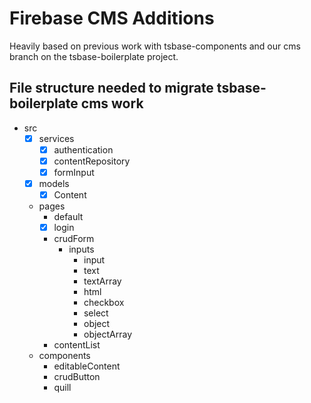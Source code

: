 # Firebase CMS Additions

Heavily based on previous work with tsbase-components and our cms branch on the tsbase-boilerplate project.

## File structure needed to migrate tsbase-boilerplate cms work

- src
  - [x] services
    - [x] authentication
    - [x] contentRepository
    - [x] formInput
  - [x] models
    - [x] Content
  - pages
    - default
    - [x] login
    - crudForm
      - inputs
        - input
        - text
        - textArray
        - html
        - checkbox
        - select
        - object
        - objectArray
    - contentList
  - components
    - editableContent
    - crudButton
    - quill
